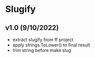 # Slugify

## v1.0 (9/10/2022)

 - extract slugify from ff project
 - apply strings.ToLower() to final result
 - trim string before make slug
